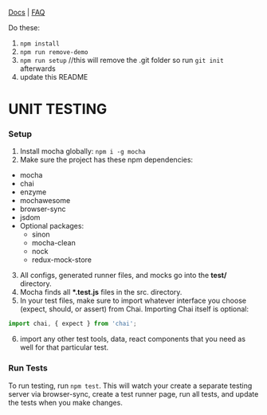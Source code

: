 [Docs](https://github.com/coryhouse/react-slingshot) | [FAQ](https://github.com/coryhouse/react-slingshot/blob/master/docs/FAQ.md)

Do these:

1. `npm install`
2. `npm run remove-demo`
3. `npm run setup` //this will remove the .git folder so run `git init` afterwards
4. update this README


# UNIT TESTING

### Setup

1. Install mocha globally: `npm i -g mocha`
2. Make sure the project has these npm dependencies:
  - mocha
  - chai
  - enzyme
  - mochawesome
  - browser-sync
  - jsdom
  - Optional packages:
    - sinon
    - mocha-clean
    - nock
    - redux-mock-store

3. All configs, generated runner files, and mocks go into the **test/** directory.
4. Mocha finds all **\*.test.js** files in the src. directory.
5. In your test files, make sure to import whatever interface you choose (expect, should, or assert) from Chai. Importing Chai itself is optional:
```javascript
import chai, { expect } from 'chai';
```
6. import any other test tools, data, react components that you need as well for that particular test.


### Run Tests

To run testing, run `npm test`. This will watch your create a separate testing server via browser-sync, create a test runner page, run all tests, and update the tests when you make changes.
